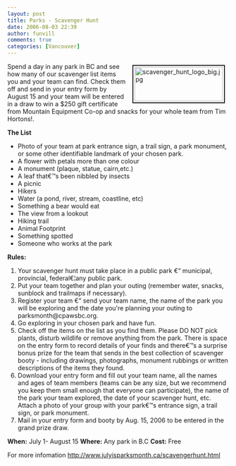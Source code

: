 ```yaml
---
layout: post
title: Parks - Scavenger Hunt
date: 2006-08-03 22:39
author: funvill
comments: true
categories: [Vancouver]
---
```

<a href="/blog/wp-content/uploads/2006/07/scavenger_hunt_logo_big.jpg" rel="lightbox"><img src="/blog/wp-content/uploads/2006/07/.thumbs/.scavenger_hunt_logo_big.jpg" alt="scavenger_hunt_logo_big.jpg" title="scavenger_hunt_logo_big.jpg" style="margin: 5px 10px; padding: 3px" align="right" border="2" height="77" width="200" /></a>

Spend a day in any park in BC and see how many of our scavenger list items you and your team can find. Check them off and send in your entry form by August 15 and your team will be entered in a draw to win a $250 gift certificate from Mountain Equipment Co-op and snacks for your whole team from Tim Hortons!.

<strong>The List</strong>
<ul>
	<li>Photo of your team at park entrance sign, a trail sign, a park monument, or some other identifiable landmark of your chosen park.</li>
	<li>A flower with petals more than one colour</li>
	<li>A monument (plaque, statue, cairn,etc.)</li>
	<li>A leaf that€™s been nibbled by insects</li>
	<li>A picnic</li>
	<li>Hikers</li>
	<li>Water (a pond, river, stream, coastline, etc)</li>
	<li>Something a bear would eat</li>
	<li>The view from a lookout</li>
	<li>Hiking trail</li>
	<li>Animal Footprint</li>
	<li>Something spotted</li>
	<li>Someone who works at the park</li>
</ul>
<strong>Rules:</strong>
<ol>
	<li>Your scavenger hunt must take place in a public park €“ municipal, provincial, federal€¦any public park.</li>
	<li>Put your team together and plan your outing (remember water, snacks, sunblock and trailmaps if necessary).</li>
	<li>Register your team €“ send your team name, the name of the park you will be exploring and the date you're planning your outing to parksmonth@cpawsbc.org.</li>
	<li>Go exploring in your chosen park and have fun.</li>
	<li>Check off the items on the list as you find them. Please DO NOT pick plants, disturb wildlife or remove anything from the park. There is space on the entry form to record details of your finds and there€™s a surprise bonus prize for the team that sends in the best collection of scavenger booty - including drawings, photographs, monument rubbings or written descriptions of the items they found.</li>
	<li>Download your entry form and fill out your team name, all the names and ages of team members (teams can be any size, but we recommend you keep them small enough that everyone can participate), the name of the park your team explored, the date of your scavenger hunt, etc. Attach a photo of your group with your park€™s entrance sign, a trail sign, or park monument.</li>
	<li>Mail in your entry form and booty by Aug. 15, 2006 to be entered in the grand prize draw.</li>
</ol>
<strong>When:</strong> July 1- August 15
<strong>Where:</strong> Any park in B.C
<strong>Cost:</strong> Free

For more infomation
<a href="http://www.julyisparksmonth.ca/scavengerhunt.html">http://www.julyisparksmonth.ca/scavengerhunt.html</a>
